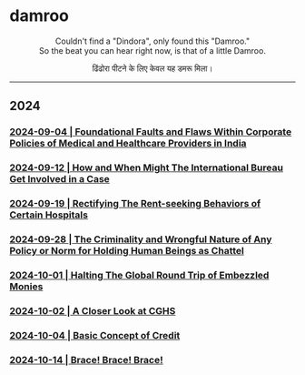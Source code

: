 # damroo

<div align="center">

<p>Couldn't find a "Dindora", only found this "Damroo." <br />
So the beat you can hear right now, is that of a little Damroo.</p>

<p>ढिंढोरा पीटने के लिए केवल यह डमरू मिला।</p> 

</div>

---

## 2024

### [2024-09-04 | Foundational Faults and Flaws Within Corporate Policies of Medical and Healthcare Providers in India](https://github.com/my-realm/musings/blob/main/current-medical-industry.md) 

### [2024-09-12 | How and When Might The International Bureau Get Involved in a Case](https://github.com/callthis/fiction/blob/master/when_might_the_international_bureau_get_involved.md)

### [2024-09-19 | Rectifying The Rent-seeking Behaviors of Certain Hospitals](https://github.com/just-noticeable/damroo/blob/main/rectifying-the-rent-seeking-behaviors-of-certain-hospitals.md) 

### [2024-09-28 | The Criminality and Wrongful Nature of Any Policy or Norm for Holding Human Beings as Chattel](https://github.com/just-noticeable/damroo/blob/main/criminality_of_policies_for_holding_human_beings_as_chattel.md) 

### [2024-10-01 | Halting The Global Round Trip of Embezzled Monies](https://github.com/just-noticeable/damroo/blob/main/halting-the-global-round-trip-of-embezzled-monies.md) 

### [2024-10-02 | A Closer Look at CGHS](https://github.com/just-noticeable/damroo/blob/main/a-closer-look-at-cghs.md) 

### [2024-10-04 | Basic Concept of Credit](https://github.com/callthis/fiction/blob/master/basic-concept-of-credit.md)

### [2024-10-14 | Brace! Brace! Brace!](https://github.com/just-noticeable/damroo/blob/master/brace-brace-brace.md)

